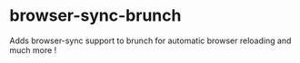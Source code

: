 browser-sync-brunch
===================

Adds browser-sync support to brunch for automatic browser reloading and much more !
